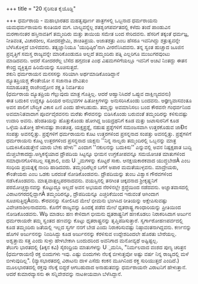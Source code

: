 +++
title = "20 ಸೈರಿಸುತ ಕೈಯೊಡ್ಡಿ"

+++
ಧರ್ಮರಾಯ - ಮಹಾಭಾರತದ ಮಹತ್ವಪೂರ್ಣ ಪಾತ್ರಗಳಲ್ಲಿ ಒಬ್ಬನಾದ ಧರ್ಮರಾಯನು ಯಮಧರ್ಮರಾಯನು ಕುಂತಿಯರ ಮಗ. ಬಾಲ್ಯವನ್ನೆಲ್ಲ ಶತಶೃಂಗಪರ್ವತದಲ್ಲಿ ಕಳೆದು ತಂದೆ ಪಾಂಡುವಿನ ಮರಣಾನಂತರ ಹಸ್ತಿನಾವತಿಗೆ ತಮ್ಮಂದಿರು ಮತ್ತು ತಾಯಿಯ ಸಮೇತ ಬಂದ ಸೇರಿದವನು. ಹೆಸರಿಗೆ ತಕ್ಕಂತೆ ಧರ್ಮಜ್ಞ, ನೀತಿವಂತ, ವಿಚಾರಶೀಲ, ಸೋದರಪ್ರೇಮಿ, ಶಾಚಿತಿಪ್ರಯ. ಅಜಾತಶತ್ರು ಎಂಬ ಹೆಸರೂ ಇವನಿಗಿದ್ದು ಶತ್ರುತ್ವವನ್ನೇ ಬೆಳೆಸಿಕೊಳ್ಳದೆ ಬಾಳಿದವನು. ತತ್ವಜ್ಞಾನಿಯೂ 'ಯುಧಿಷ್ಠಿರ'ನಾಗಿ ವೀರನೆನಿಸಿದವನು. ತನ್ನ ಸ್ವಂತ ಹುಚ್ಚಾದ ಜೂಜಿನ ಪ್ರವೃತ್ತಿಗೆ ಸಮಸ್ತ ರಾಜ್ಯವನ್ನೇ ಮಾರಿಕೊಂಡುದೂ ಅಲ್ಲದೆ ತಮ್ಮಂದಿರು ಪತ್ನಿ ಎಲ್ಲರಿಗೂ ಮುಜುಗರವುಂಟು ಮಾಡಿದವನು. ಆದರೆ ಸೋದರರೆಲ್ಲ ಬೆಸೆದ ಹಗ್ಗದಂತ ಎಂಥ ವಿಷಮಗಳಿಗೆಯಲ್ಲೂ ಇವನಿಗೆ ಅಚಿಟಿ ನಿಂತದ್ದು ಈತನ ಕೇಂದ್ರ ವ್ಯಕ್ತಿತ್ವದ ಹಿರಿಮೆಯನ್ನು ಸೂಚಿಸುತ್ತದೆ.  
ಶಕುನಿ ಧರ್ಮರಾಯನ ಮನಸಸನ್ನು ಸರಿಯಾಗಿ ಅರ್ಥಮಾಡಿಕೊಂಡಿದ್ದಾನೆ  
ದ್ಯೂತಪ್ರಿಯಶ್ಚ ಕೌಂತೇಯೋ ನ ಸಜಾನಾತಿ ದೇವಿತುಂ  
ಸಮಾಹೂತಶ್ಚ ರಾಜೇಂದ್ರೋನ ಶಕ್ಷ್ಯತಿ ನಿವರ್ತಿತುಂ  
(ಧರ್ಮರಾಯ ದ್ಯೂತಪ್ರಿಯ ಗೆಲ್ಲುವುದು ಮಾತ್ರ ಗೊತ್ತಿಲ್ಲ. ಆದರೆ ಆಹ್ವಾನಿಸಿದರೆ ಒಪ್ಪುವ ದಾಕ್ಷಿಣ್ಯದವನು)  
ಈತ ಬದುಕಿನ ಉದ್ದಕ್ಕೂ ಹಿರಿಯರ ಅನುಭವಗಳ ಹಿತೋಕ್ತಿಗಳನ್ನು ಅನುಸರಿಸಿಕೊಂಡು ಬಂದವನು. ಅgಣ್ಯವಾಸವಂತೂ ಅವನ ಪಾಲಿಗೆ ಬೌದ್ಧಿಕ ವಿಕಾಸ ಏಣಿ ಎಂದು ಹೇಳಬಹುದು. ತಮ್ಮನ್ನು ಅವಮಾನಿಸಲು ಬಂದ ಕೌರವನೇ ಗಂಧರ್ವನಿಂದ ಅವಮಾನಿತವಾದಾಗ ಪೂರ್ವವೈರವನನು ಮರೆತು ಕೌರವನನ್ನು ಬಿಡಿಸಿಕೊಂಡು ಬರುವಂತೆ ತಮ್ಮಂದಿರನ್ನು ಕಳಿಸುವಷ್ಟು ಉದಾರಿ ಅವನು. ಹೆಂಡತಿಯನ್ನು ಹೊತ್ತುಕೊಂಡು ಹೋಗಿದ್ದ ಜಯದ್ರಥನಿಗೆ ಕೂಡ ಮತ್ತು ಜಟಾಸುರನಿಗೆ ಕೂಡ ಒಳ್ಳೆಯ ಹಿತೋಕ್ತಿ ಹೇಳುವಷ್ಟು ಶಾಂತಚಿತ್ತ. ಯಕ್ಷಪ್ರಶ್ನೆ, ನಹುಷ ಪ್ರಶ್ನೆಗಳಿಗೆ ಸಮಂಜಸವಾಗಿ ಉತ್ತರಕೊಡುವ ಜಾÐನ ಸಂಪತ್ತು ಅವನಲ್ಲಿತ್ತು. ಪ್ರಶ್ನೆಗಳಿಗೆ ಧರ್ಮರಾಯನು ಕೊಟ ಉತ್ತರಗಳಿಂದ ಪ್ರಸನ್ನನಾದ ಸಂಪತ್ತು ಅವನಲ್ಲಿತ್ತು. ಪ್ರಶ್ನೆಗಳಿಗೆ ಧರ್ಮರಾಯನು ಕೊಟ್ಟ ಉತ್ತರಗಳಿಂದ ಪ್ರಸನ್ನನಾದ ಯಕ್ಷನು ''ನಿನ್ನ ನಾಲ್ವರು ತಮ್ಮಂದಿರಲ್ಲಿ ಒಬ್ಬನನ್ನು ಮಾತ್ರ ಬದುಕಿಸಿಕೊಡುತ್ತೇನೆ ಯಾರು ಬೇಕು ಹೇಳು'' ಎಂದಾಗ ''ನಕುಲನನ್ನು ಬದುಕಿಸು'' ಎನ್ನುವಲ್ಲಿ ಅವನ ನಿಷ್ಪಕ್ಷಪಾತ ಬುದ್ದಿ ಮೆಚ್ಚಬೇಕಾದದ್ದು.ಅಗ್ನಿಕನ್ಯೆಯಾದ ದ್ರೌಪದಿಯ ಸಿಟ್ಟನ್ನೂ ಭೀಮನ ಉಗ್ರಕೋಪವನ್ನೂ ಸಮಯೋಚಿತ ಮಾತುಗಳಿಂದ ಸಮಾಧಾನಗೊಳಿಸಬಲ್ಲ ಸತ್ವಶಾಲಿ, ಐದು U್ಫ್ರಮಗಳನ್ನು ಕೊಟ್ಟರೆ ಸಾಕು. ಆನಕ್ಷಯಕಾರಕವಾದ ಯುದ್ಧಬೇಡÀ ಎಂಬ ಸಂಧಿಯ ಪ್ರಯತ್ನಕ್ಕೆ ನಾಂದಿ ಹಾಡಿದವರು. ತಮ್ಮಂದಿರೆಲ್ಲರ ಬಗೆಗೆ ಅಪಾರ ಮಮತೆಯುಳ್ಳವನು. ಮಾದ್ರೇಯರು, ಕೌಂತೇಯರು ಎಂಬ ಒಡಕು ಬರದಂತೆ ನೋಡಿಕೊಂಡವನು. ದ್ರೌಪದಿಯನ್ನು ತುಂಬ ವಿಶ್ವಾಸ ಗೌರವಗಳಿಂದ ನಡೆಸಿಕೊಂಡವನು. ಮಾತೃವಾತ್ಸಲ್ಯಪರನಾದವನು. ವಯಸ್ಸಿನಲ್ಲಿ ತನಗಿಂತ ಚಿಕ್ಕವನಾದ ಶ್ರೀಕೃಷ್ಣನಿಗೆ ಪರಮೋಚ್ಚಸ್ಥಾನವನ್ನು ಕೊಟ್ಟುದ್ದೂ ಅಲ್ಲದೆ ಅವನ ಅಭಯದ ನೆರಳಿನಲ್ಲೇ ಶ್ರದ್ಧೆಯಿಂದ ನಡೆದವನು. ಅಜ್ಞಾತವಾಸದಲ್ಲಿ ವಿರಾಟನಗರದಲ್ಲಿದ್ದಾಗÀ ತಮ್ಮಂದಿರನ್ನೂ, ದ್ರೌಪದಿಯನ್ನೂ ಎಚ್ಚರಿಕೆಯಿಂದ ಇರುವಂತೆ ಆಗಿಂದಾಗ ಸೂಚಿಸುತ್ತಿದ್ದÀವನು. ಕೌರವನನ್ನು ಸೋಲಿಸಿದ ಮೇಲೆ ಭೀಮನು ಭಂಗಿಸಿದ ರೀತಿಯನ್ನು ಅಕ್ಷೇಪಿಸುವಷ್ಟು ವಿವೇಚನಾಶೀಲನಾದವನು. ಕೊನೆಗೆ ರಾಜ್ಯವನ್ನು ಹಿಂದಕ್ಕೆ ಪಡೆದ ಮೇಲೆ ಧೃತರಾಷ್ಟ್ರ ಗಾಂಧಾರಿಯನ್ನು ಪ್ರೀತಿಯಿಂದ ನೋಡಿಕೊಂಡವನು. Wಥಿ ಮಾಡಲು ಹಣ ಕೇಳಿದಾಗ ಭೀಮನು ಧೃತರಾಷ್ಟ್ರನಿಗೆ ಹಣಕೊಡಲು ನಿರಾಕರಿಸಿದಾಗ ಅರ್ಜುನ ಧರ್ಮರಾಯರೇ ತಮ್ಮ ಸ್ವಂತದ ಹಣವನ್ನು ಕೊಟ್ಟು ಧೃತರಾಷ್ಟ್ರನನ್ನು ತೃಪ್ತಿಪಡಿಸುತ್ತಾರೆ. ಸ್ವರ್ಗಾರೋಹಣಪರ್ವದಲ್ಲಿ ಕೂಡ ತಮ್ಮಂದಿರು ಜತೆಯಲ್ಲಿ ಇಲ್ಲದ ಸ್ವರ್ಗ ನನಗೆ ಬೇಡ ಎಂದು ನಿರಾಕರಿಸುವಷ್ಟು ನಿಷ್ಠಾವಂತನಾಗಿದ್ದವನು. ಕರ್ಣನನ್ನು ಹೊಗಳಿ ಅರ್ಜುನನನ್ನು ನಿಂದಿಸಿದ್ದು ಕೂಡ ಅರ್ಜುನನನ್ನು ಕೆರಳಿಸುವ ಉದ್ದೇಶದಿಂದಲೇ ಹೊರತು ಬೇರೆಯಲ್ಲ. ಅಶ್ವತ್ತಾಮ ಸತ್ತ ಎಂದು ಸುಳ್ಳು ಹೇಳಬೇಕಾಗಿ ಬಂದುದರಿಂದ ಅವನಿಗಾದ ಮನೋವ್ಯಥೆ ಅಷ್ಟಿಷ್ಟಲ್ಲ.  
ತೆಲುಗು ಭಾರತದಲ್ಲಿ (ತಿಕ್ಕನ ಕವಿ) ಸೈರಂಧ್ರಿಯ ಮಾತುಗಳನ್ನು U್ಪಮನಿಸಿ, "ನಿರ್ಮಲವಾದ ವಂಶದ ಪುಣ್ಯ ಚರಿತ್ರನ (ಧರ್ಮರಾಯನ) ರಕ್ತ ಬಿಂದುಗಳು ಇವು. ಎಷ್ಟು ಬಿಂದುಗಳು ನೆಲಕ್ಕೆ ಬೀಳುತ್ತವೋ ಅಷ್ಟು ವರ್ಷ ನಿನ್ನ ರಾಜ್ಯದಲ್ಲಿ ಮಳೆ ಬೀಳುವುದಿಲ್ಲ". (ವ್ಯಾಸಭಾರತದಲ್ಲಿ ವಿರಾಟನು ದಾಳ ಎಸೆದು ಕಂಕನ ಮೂಗಿನಿಂದ ರಕ್ತ ಸುರಿಯುತ್ತದೆ ಎಂದಿದೆ.)  
ಮೂಲಭಾರತದಲ್ಲಿ ರಕ್ತವು ನೆಲಕ್ಕೆ ಬಿದ್ದರೆ ಆಗಬಹುದಾದ ಅನಾಹುತವನ್ನು ಧರ್ಮರಾಯನೇ ವಿರಾಟನಿಗೆ ಹೇಳುತ್ತಾನೆ. ಆದರೆ ಕುಮಾರವ್ಯಾಸನು ಈ ಸನ್ನಿವೇಶವನ್ನು ನಾಟಕೀಯವಾಗಿ ಬೆಳೆಸಿದ್ದಾನೆ.
